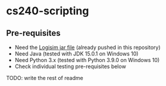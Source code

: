 # cs240-scripting

## Pre-requisites
* Need the [Logisim jar file](https://sourceforge.net/projects/circuit/files/2.7.x/2.7.1/) (already pushed in this repository)
* Need Java (tested with JDK 15.0.1 on Windows 10)
* Need Python 3.x (tested with Python 3.9.0 on Windows 10)
* Check individual testing pre-requisites below

TODO: write the rest of readme